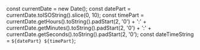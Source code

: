 const currentDate = new Date();
const datePart = currentDate.toISOString().slice(0, 10);
const timePart = currentDate.getHours().toString().padStart(2, '0') + ':' +
                 currentDate.getMinutes().toString().padStart(2, '0') + ':' +
                 currentDate.getSeconds().toString().padStart(2, '0');
const dateTimeString = `${datePart} ${timePart}`;
